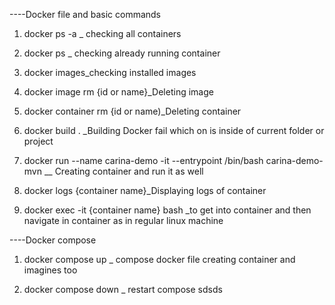 ----Docker file and basic commands

1) docker ps -a _ checking all containers


2) docker ps _ checking already running container


3) docker images_checking installed images

4) docker image rm {id or name}_Deleting image


5) docker container rm {id or name)_Deleting container

6) docker build . _Building Docker fail which on is inside of current folder or project

7) docker run --name carina-demo -it --entrypoint /bin/bash carina-demo-mvn  __ Creating container and run it as well

8) docker logs {container name}_Displaying logs of container

9) docker exec -it {container name} bash _to get into container and then navigate in container as in regular linux
   machine

----Docker compose

1) docker compose up _ compose docker file creating container and imagines too

2) docker compose down _ restart compose
   sdsds